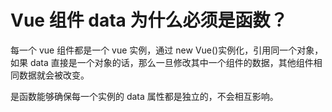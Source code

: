 # Vue 组件 data 为什么必须是函数？

每一个 vue 组件都是一个 vue 实例，通过 new Vue()实例化，引用同一个对象，如果 data 直接是一个对象的话，那么一旦修改其中一个组件的数据，其他组件相同数据就会被改变。

是函数能够确保每一个实例的 data 属性都是独立的，不会相互影响。
